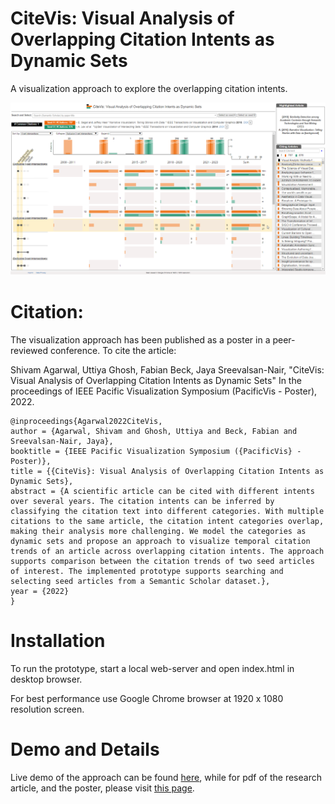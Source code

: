 # CiteVis: Visual Analysis of Overlapping Citation Intents as Dynamic Sets

A visualization approach to explore the overlapping citation intents.

![Untitled](screenshot.png)

# Citation:

The visualization approach has been published as a poster in a peer-reviewed conference. To cite the article:

Shivam Agarwal, Uttiya Ghosh, Fabian Beck, Jaya Sreevalsan-Nair, "CiteVis: Visual Analysis of Overlapping Citation Intents as Dynamic Sets" In the proceedings of IEEE Pacific Visualization Symposium (PacificVis - Poster), 2022.

```
@inproceedings{Agarwal2022CiteVis,
author = {Agarwal, Shivam and Ghosh, Uttiya and Beck, Fabian and Sreevalsan-Nair, Jaya},
booktitle = {IEEE Pacific Visualization Symposium ({PacificVis} - Poster)},
title = {{CiteVis}: Visual Analysis of Overlapping Citation Intents as Dynamic Sets},
abstract = {A scientific article can be cited with different intents over several years. The citation intents can be inferred by classifying the citation text into different categories. With multiple citations to the same article, the citation intent categories overlap, making their analysis more challenging. We model the categories as dynamic sets and propose an approach to visualize temporal citation trends of an article across overlapping citation intents. The approach supports comparison between the citation trends of two seed articles of interest. The implemented prototype supports searching and selecting seed articles from a Semantic Scholar dataset.},
year = {2022}
}
```

# Installation

To run the prototype, start a local web-server and open index.html in desktop browser.

For best performance use Google Chrome browser at 1920 x 1080 resolution screen.

# Demo and Details

Live demo of the approach can be found [here](https://vis-uni-bamberg.github.io/citevis/), while for pdf of the research article, and the poster, please visit [this page](https://s-agarwl.github.io/publication/Agarwal2022CiteVis).
